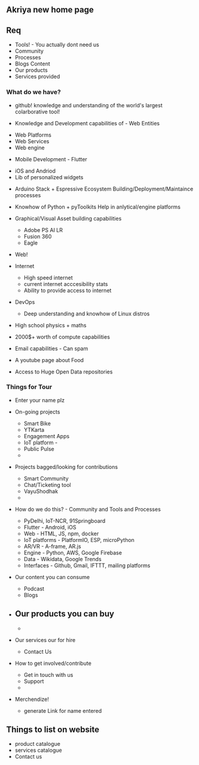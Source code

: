 ## Akriya new home page

## Req
* Tools! - You actually dont need us
* Community
* Processes
* Blogs Content
* Our products
* Services provided



### What do we have?
* github!
knowledge and understanding of the world's largest colarborative tool!

* Knowledge and Development capabilities of - Web Entities
- Web Platforms
- Web Services
- Web engine

* Mobile Development - Flutter
- iOS and Andriod
- Lib of personalized widgets

* Arduino Stack + Espressive Ecosystem
    Building/Deployment/Maintaince processes

* Knowhow of Python + pyToolkits
    Help in anlytical/engine platforms

* Graphical/Visual Asset building capabilities
    * Adobe PS AI LR 
    * Fusion 360
    * Eagle

* Web!

* Internet
    - High speed internet
    - current internet acccesibility stats
    - Ability to provide access to internet

* DevOps
    - Deep understanding and knowhow of Linux distros

* High school physics + maths

* 2000$+ worth of compute capabilities

* Email capabilities - Can spam

* A youtube page about Food

* Access to Huge Open Data repositories


### Things for Tour
* Enter your name plz

* On-going projects
    - Smart Bike
    - YTKarta
    - Engagement Apps
    - IoT platform - 
    - Public Pulse
    -

* Projects bagged/looking for contributions
    - Smart Community
    - Chat/Ticketing tool
    - VayuShodhak
    - 

* How do we do this? - Community and Tools and Processes
    - PyDelhi,  IoT-NCR, 91Springboard
    - Flutter - Android, iOS
    - Web - HTML, JS, npm, docker
    - IoT platforms - PlatformIO, ESP, microPython
    - AR/VR - A-frame, AR.js
    - Engine - Python, AWS, Google Firebase
    - Data - Wikidata, Google Trends
    - Interfaces - Github, Gmail, IFTTT, mailing platforms

* Our content you can consume
    - Podcast
    - Blogs

* Our products you can buy
    - 
    - 

* Our services our for hire
    - Contact Us

* How to get involved/contribute
    - Get in touch with us
    - Support
    - 

* Merchendize!
    - generate Link for name entered


## Things to list on website
* product catalogue
* services catalogue
* Contact us
